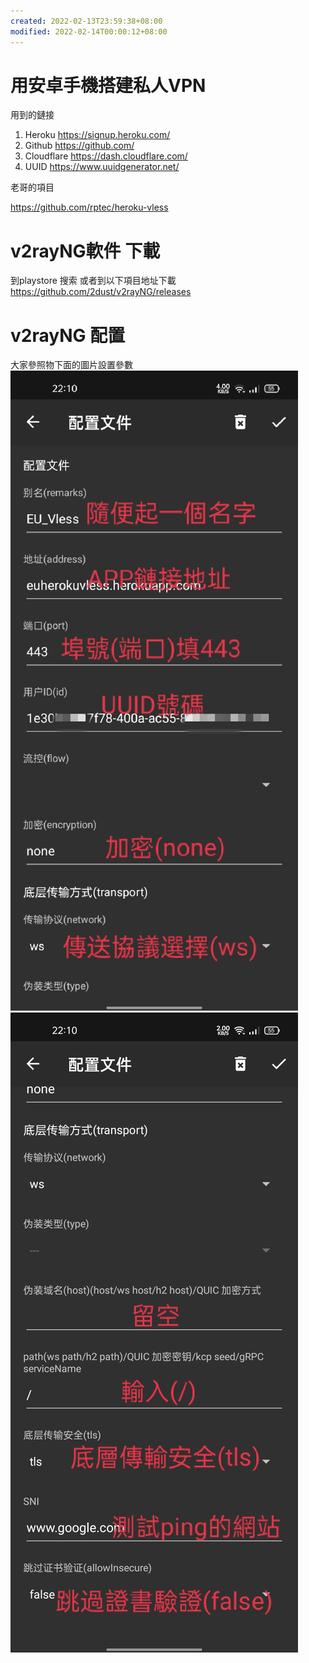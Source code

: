 ```yaml
---
created: 2022-02-13T23:59:38+08:00
modified: 2022-02-14T00:00:12+08:00
---
```


# 用安卓手機搭建私人VPN

用到的鏈接

1. Heroku https://signup.heroku.com/
2. Github https://github.com/
3. Cloudflare https://dash.cloudflare.com/
4. UUID https://www.uuidgenerator.net/



老哥的項目

https://github.com/rptec/heroku-vless
# v2rayNG軟件 下載
到playstore 搜索
或者到以下項目地址下載
https://github.com/2dust/v2rayNG/releases

# v2rayNG 配置
大家參照物下面的圖片設置參數
 ![Image](./c34800f99bfa00799612387453901218.jpg) 
![Image](./1a1cb79181fc587dfb48e4faa90f1524.jpg)
